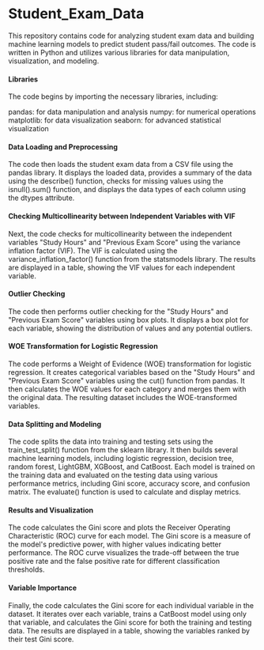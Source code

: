 # Student_Exam_Data
This repository contains code for analyzing student exam data and building machine learning models to predict student pass/fail outcomes. The code is written in Python and utilizes various libraries for data manipulation, visualization, and modeling.

#### Libraries
The code begins by importing the necessary libraries, including:

pandas: for data manipulation and analysis
numpy: for numerical operations
matplotlib: for data visualization
seaborn: for advanced statistical visualization 
#### Data Loading and Preprocessing
The code then loads the student exam data from a CSV file using the pandas library. It displays the loaded data, provides a summary of the data using the describe() function, checks for missing values using the isnull().sum() function, and displays the data types of each column using the dtypes attribute.

#### Checking Multicollinearity between Independent Variables with VIF
Next, the code checks for multicollinearity between the independent variables "Study Hours" and "Previous Exam Score" using the variance inflation factor (VIF). The VIF is calculated using the variance_inflation_factor() function from the statsmodels library. The results are displayed in a table, showing the VIF values for each independent variable.

#### Outlier Checking
The code then performs outlier checking for the "Study Hours" and "Previous Exam Score" variables using box plots. It displays a box plot for each variable, showing the distribution of values and any potential outliers.

#### WOE Transformation for Logistic Regression
The code performs a Weight of Evidence (WOE) transformation for logistic regression. It creates categorical variables based on the "Study Hours" and "Previous Exam Score" variables using the cut() function from pandas. It then calculates the WOE values for each category and merges them with the original data. The resulting dataset includes the WOE-transformed variables.

#### Data Splitting and Modeling
The code splits the data into training and testing sets using the train_test_split() function from the sklearn library. It then builds several machine learning models, including logistic regression, decision tree, random forest, LightGBM, XGBoost, and CatBoost. Each model is trained on the training data and evaluated on the testing data using various performance metrics, including Gini score, accuracy score, and confusion matrix. The evaluate() function is used to calculate and display metrics.

#### Results and Visualization
The code calculates the Gini score and plots the Receiver Operating Characteristic (ROC) curve for each model. The Gini score is a measure of the model's predictive power, with higher values indicating better performance. The ROC curve visualizes the trade-off between the true positive rate and the false positive rate for different classification thresholds.

#### Variable Importance
Finally, the code calculates the Gini score for each individual variable in the dataset. It iterates over each variable, trains a CatBoost model using only that variable, and calculates the Gini score for both the training and testing data. The results are displayed in a table, showing the variables ranked by their test Gini score.
